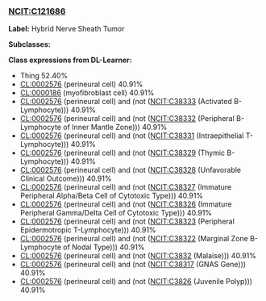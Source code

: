 
### [NCIT:C121686](http://purl.obolibrary.org/obo/NCIT_C121686)
**Label:** Hybrid Nerve Sheath Tumor

**Subclasses:** 

**Class expressions from DL-Learner:**

- Thing 52.40%
- [CL:0002576](http://purl.obolibrary.org/obo/CL_0002576) (perineural cell) 40.91%
- [CL:0000186](http://purl.obolibrary.org/obo/CL_0000186) (myofibroblast cell) 40.91%
- [CL:0002576](http://purl.obolibrary.org/obo/CL_0002576) (perineural cell) and (not ([NCIT:C38333](http://purl.obolibrary.org/obo/NCIT_C38333) (Activated B-Lymphocyte))) 40.91%
- [CL:0002576](http://purl.obolibrary.org/obo/CL_0002576) (perineural cell) and (not ([NCIT:C38332](http://purl.obolibrary.org/obo/NCIT_C38332) (Peripheral B-Lymphocyte of Inner Mantle Zone))) 40.91%
- [CL:0002576](http://purl.obolibrary.org/obo/CL_0002576) (perineural cell) and (not ([NCIT:C38331](http://purl.obolibrary.org/obo/NCIT_C38331) (Intraepithelial T-Lymphocyte))) 40.91%
- [CL:0002576](http://purl.obolibrary.org/obo/CL_0002576) (perineural cell) and (not ([NCIT:C38329](http://purl.obolibrary.org/obo/NCIT_C38329) (Thymic B-Lymphocyte))) 40.91%
- [CL:0002576](http://purl.obolibrary.org/obo/CL_0002576) (perineural cell) and (not ([NCIT:C38328](http://purl.obolibrary.org/obo/NCIT_C38328) (Unfavorable Clinical Outcome))) 40.91%
- [CL:0002576](http://purl.obolibrary.org/obo/CL_0002576) (perineural cell) and (not ([NCIT:C38327](http://purl.obolibrary.org/obo/NCIT_C38327) (Immature Peripheral Alpha/Beta Cell of Cytotoxic Type))) 40.91%
- [CL:0002576](http://purl.obolibrary.org/obo/CL_0002576) (perineural cell) and (not ([NCIT:C38326](http://purl.obolibrary.org/obo/NCIT_C38326) (Immature Peripheral Gamma/Delta Cell of Cytotoxic Type))) 40.91%
- [CL:0002576](http://purl.obolibrary.org/obo/CL_0002576) (perineural cell) and (not ([NCIT:C38323](http://purl.obolibrary.org/obo/NCIT_C38323) (Peripheral Epidermotropic T-Lymphocyte))) 40.91%
- [CL:0002576](http://purl.obolibrary.org/obo/CL_0002576) (perineural cell) and (not ([NCIT:C38322](http://purl.obolibrary.org/obo/NCIT_C38322) (Marginal Zone B-Lymphocyte of Nodal Type))) 40.91%
- [CL:0002576](http://purl.obolibrary.org/obo/CL_0002576) (perineural cell) and (not ([NCIT:C3832](http://purl.obolibrary.org/obo/NCIT_C3832) (Malaise))) 40.91%
- [CL:0002576](http://purl.obolibrary.org/obo/CL_0002576) (perineural cell) and (not ([NCIT:C38317](http://purl.obolibrary.org/obo/NCIT_C38317) (GNAS Gene))) 40.91%
- [CL:0002576](http://purl.obolibrary.org/obo/CL_0002576) (perineural cell) and (not ([NCIT:C3826](http://purl.obolibrary.org/obo/NCIT_C3826) (Juvenile Polyp))) 40.91%


